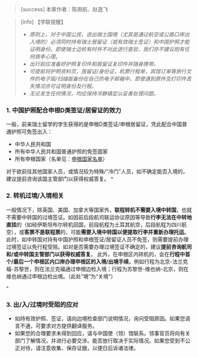 > [success] 本章作者：陈雨航、赵逸飞

> [info] 【学联提醒】
> * *原则上，对于中国公民，进出瑞士国境（尤其是通过航空或公路口岸出入境的）必须同时持有瑞士居留证（或有效瑞士签证）和中国护照才能证明身份。即使瑞士边检有时并不对此进行查验，我们亦不建议抱有任何侥幸心理。*
> * *出行前应准备好护照复印件和居留证复印件并随身携带。*
> * *可提前将护照资料页，居留证/身份证，机票行程单，宾馆订单等旅行文件的电子版/扫描版备份在自己的电子邮箱中，即使遇到原件及打印件丢失情况亦可证明身份及行程。*
> * *无论发生任何情况，均应保持冷静镇定以妥善处理问题。*

### **1. 中国护照配合申根D类签证/居留证的效力**
一般，前来瑞士留学的学生获得的是申根D类签证/申根居留证，凭此配合中国普通护照可免签出入：
- 中华人民共和国
- 所有中华人民共和国普通护照的免签国家
- 所有申根国家（名单见：[申根国家名单](<https://www.schengenvisainfo.com/zh-hans/%E7%94%B3%E6%A0%B9%E7%AD%BE%E8%AF%81%E5%9B%BD%E5%AE%B6%E5%90%8D%E5%8D%95/>)）

对于欲前往其他国家人员，或情况较为特殊/“冷门”人员，如不确定能否入境的，建议提前咨询该国主管部门以获得权威答复。
^
### **2. 转机过境/入境相关**
一般情况下，除英国、美国、加拿大等国家外，**联程转机不需要入境中转国**，也就不需要中转国的过境签证。如因前后段航司联运协议原因等导致**行李无法在中转地直挂**的（如经伊斯坦布尔转机回国，前段航程为土耳其航空，后段航程为四川航空），或**客票不是联程票**的，可能**需要入境中转国以便提取行李并重新办理托运**。此时，如中转国对持有中国护照和申根签证/居留证人员不免签，则需要提前办理过境签证以免行程受阻。如对是否需要办理过境签证不确定的，建议**提前咨询航司和/或中转国主管部门以获得权威答复**。
此外，在申根区内转机的，会在**行程中首个/最后一个申根区内口岸办理申根区的入境/出境手续**。例如行程为北京-法兰克福-苏黎世，则在法兰克福通过申根边检入境；行程为苏黎世-维也纳-北京，则在维也纳通过申根边检出境。（此处“境”为“关境”）

^
### **3. 出/入/过境时受阻的应对**
* 如持有效护照、签证，请向边境检查部门说明情况，询问受阻原因。如果您语言不通，可要求对方提供翻译服务。
* 如果您的合理要求未得到回应，请与中国使（领）馆联系。领事官员将向有关部门了解情况，并进行必要交涉。能否放行取决于实际情况。如果您受到不公正对待，请注意收集、保存证据，以便日后诉诸法律。

